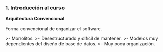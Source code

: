 
### 1. Introducción al curso
<p><strong>Arquitectura Convencional</strong></p>

<p>Forma convencional de organizar el software.</p>
>- Monolitos.
>- Desestructurado y difícil de mantener.
>- Modelos muy dependientes del diseño de base de datos.
>- Muy poca organización.